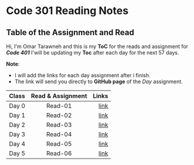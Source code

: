 # Code 301 Reading Notes

## Table of the Assignment and Read

Hi, I'm Omar Tarawneh and this is my **ToC** for the reads and assignment for _**Code 401**_
I'will be updating my **Toc** after each day for the next 57 days.

**Note**:

- I will add the links for each day assignment after i finish.
- The link will send you directly to **GitHub page** of the _Day_ assignment.

| Class | Read & Assignment |                                                                               Links |
| :---- | :---------------: | ----------------------------------------------------------------------------------: |
| Day 0 |      Read-01      | [link](https://omar-tarawneh.github.io/reading-notes/reading-notes-code401/read-01) |
| Day 1 |      Read-02      | [link](https://omar-tarawneh.github.io/reading-notes/reading-notes-code401/read-02) |
| Day 2 |      Read-03      | [link](https://omar-tarawneh.github.io/reading-notes/reading-notes-code401/read-03) |
| Day 3 |      Read-04      | [link](https://omar-tarawneh.github.io/reading-notes/reading-notes-code401/read-04) |
| Day 4 |      Read-05      | [link](https://omar-tarawneh.github.io/reading-notes/reading-notes-code401/read-05) |
| Day 5 |      Read-06      | [link](https://omar-tarawneh.github.io/reading-notes/reading-notes-code401/read-06) |
